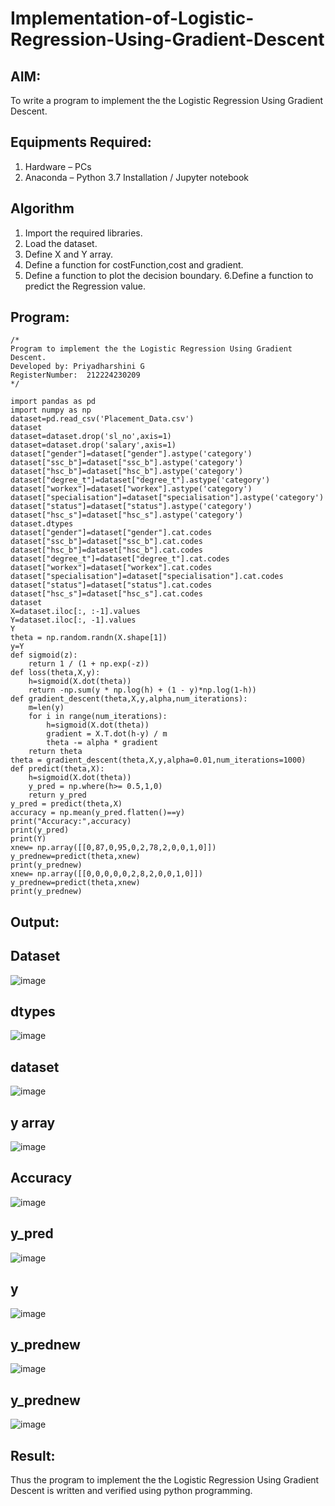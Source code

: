 # Implementation-of-Logistic-Regression-Using-Gradient-Descent

## AIM:
To write a program to implement the the Logistic Regression Using Gradient Descent.

## Equipments Required:
1. Hardware – PCs
2. Anaconda – Python 3.7 Installation / Jupyter notebook

## Algorithm
1.  Import the required libraries.
2.  Load the dataset.
3.  Define X and Y array.
4.  Define a function for costFunction,cost and gradient.
5.  Define a function to plot the decision boundary. 6.Define a function to predict the 
    Regression value.

## Program:
```
/*
Program to implement the the Logistic Regression Using Gradient Descent.
Developed by: Priyadharshini G
RegisterNumber:  212224230209
*/
```
```
import pandas as pd
import numpy as np
dataset=pd.read_csv('Placement_Data.csv')
dataset
dataset=dataset.drop('sl_no',axis=1)
dataset=dataset.drop('salary',axis=1)
dataset["gender"]=dataset["gender"].astype('category')
dataset["ssc_b"]=dataset["ssc_b"].astype('category')
dataset["hsc_b"]=dataset["hsc_b"].astype('category')
dataset["degree_t"]=dataset["degree_t"].astype('category')
dataset["workex"]=dataset["workex"].astype('category')
dataset["specialisation"]=dataset["specialisation"].astype('category')    
dataset["status"]=dataset["status"].astype('category') 
dataset["hsc_s"]=dataset["hsc_s"].astype('category')
dataset.dtypes
dataset["gender"]=dataset["gender"].cat.codes
dataset["ssc_b"]=dataset["ssc_b"].cat.codes
dataset["hsc_b"]=dataset["hsc_b"].cat.codes
dataset["degree_t"]=dataset["degree_t"].cat.codes
dataset["workex"]=dataset["workex"].cat.codes
dataset["specialisation"]=dataset["specialisation"].cat.codes   
dataset["status"]=dataset["status"].cat.codes
dataset["hsc_s"]=dataset["hsc_s"].cat.codes
dataset
X=dataset.iloc[:, :-1].values
Y=dataset.iloc[:, -1].values
Y
theta = np.random.randn(X.shape[1])
y=Y
def sigmoid(z):
    return 1 / (1 + np.exp(-z))
def loss(theta,X,y):
    h=sigmoid(X.dot(theta))
    return -np.sum(y * np.log(h) + (1 - y)*np.log(1-h))
def gradient_descent(theta,X,y,alpha,num_iterations):
    m=len(y)
    for i in range(num_iterations):
        h=sigmoid(X.dot(theta))
        gradient = X.T.dot(h-y) / m
        theta -= alpha * gradient
    return theta
theta = gradient_descent(theta,X,y,alpha=0.01,num_iterations=1000)
def predict(theta,X):
    h=sigmoid(X.dot(theta))
    y_pred = np.where(h>= 0.5,1,0)
    return y_pred
y_pred = predict(theta,X)
accuracy = np.mean(y_pred.flatten()==y)
print("Accuracy:",accuracy)
print(y_pred)
print(Y)
xnew= np.array([[0,87,0,95,0,2,78,2,0,0,1,0]])
y_prednew=predict(theta,xnew)
print(y_prednew)
xnew= np.array([[0,0,0,0,0,2,8,2,0,0,1,0]])
y_prednew=predict(theta,xnew)
print(y_prednew)

```

## Output:

## Dataset
![image](https://github.com/user-attachments/assets/888d7e62-a3ca-4bc7-8164-86e9f32a6af4)
## dtypes
![image](https://github.com/user-attachments/assets/df7943f5-8ba8-41ae-9fcd-8069e0b4ad15)
## dataset
![image](https://github.com/user-attachments/assets/316affd3-4f4b-48f7-b35b-3d4ab627d0ac)
## y array
![image](https://github.com/user-attachments/assets/7853ca60-aa1d-495b-89f7-e66c9fd16aab)
## Accuracy
![image](https://github.com/user-attachments/assets/26aaa5ee-29b8-43b5-b74e-6bfebffec65e)
## y_pred
![image](https://github.com/user-attachments/assets/169eca79-c656-4e6d-a37b-a17b29cea12f)
## y
![image](https://github.com/user-attachments/assets/46cc78b2-ae55-4457-8117-a0e2201f6f79)
## y_prednew
![image](https://github.com/user-attachments/assets/00ac94c8-150b-4f2b-9ac0-3759a24babfc)
## y_prednew
![image](https://github.com/user-attachments/assets/ec1975d4-3442-4cfe-acb3-1573836b6624)



## Result:
Thus the program to implement the the Logistic Regression Using Gradient Descent is written and verified using python programming.

